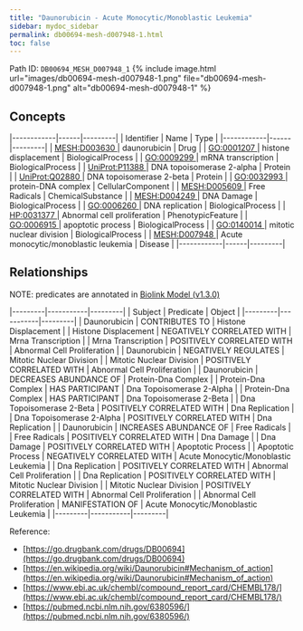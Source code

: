 ```yaml
---
title: "Daunorubicin - Acute Monocytic/Monoblastic Leukemia"
sidebar: mydoc_sidebar
permalink: db00694-mesh-d007948-1.html
toc: false 
---
```



Path ID: `DB00694_MESH_D007948_1`
{% include image.html url="images/db00694-mesh-d007948-1.png" file="db00694-mesh-d007948-1.png" alt="db00694-mesh-d007948-1" %}

## Concepts

|------------|------|---------|
| Identifier | Name | Type    |
|------------|------|---------|
| <a href="https://identifiers.org/MESH:D003630">MESH:D003630 </a> | daunorubicin | Drug |
| <a href="https://identifiers.org/GO:0001207">GO:0001207 </a> | histone displacement | BiologicalProcess |
| <a href="https://identifiers.org/GO:0009299">GO:0009299 </a> | mRNA transcription | BiologicalProcess |
| <a href="https://identifiers.org/UniProt:P11388">UniProt:P11388 </a> | DNA topoisomerase 2-alpha | Protein |
| <a href="https://identifiers.org/UniProt:Q02880">UniProt:Q02880 </a> | DNA topoisomerase 2-beta | Protein |
| <a href="https://identifiers.org/GO:0032993">GO:0032993 </a> | protein-DNA complex | CellularComponent |
| <a href="https://identifiers.org/MESH:D005609">MESH:D005609 </a> | Free Radicals | ChemicalSubstance |
| <a href="https://identifiers.org/MESH:D004249">MESH:D004249 </a> | DNA Damage | BiologicalProcess |
| <a href="https://identifiers.org/GO:0006260">GO:0006260 </a> | DNA replication | BiologicalProcess |
| <a href="https://identifiers.org/HP:0031377">HP:0031377 </a> | Abnormal cell proliferation | PhenotypicFeature |
| <a href="https://identifiers.org/GO:0006915">GO:0006915 </a> | apoptotic process | BiologicalProcess |
| <a href="https://identifiers.org/GO:0140014">GO:0140014 </a> | mitotic nuclear division | BiologicalProcess |
| <a href="https://identifiers.org/MESH:D007948">MESH:D007948 </a> | Acute monocytic/monoblastic leukemia | Disease |
|------------|------|---------|

## Relationships


NOTE: predicates are annotated in <a href="https://github.com/biolink/biolink-model/releases/tag/v1.3.0">Biolink Model (v1.3.0)</a>

|---------|-----------|---------|
| Subject | Predicate | Object  |
|---------|-----------|---------|
| Daunorubicin | CONTRIBUTES TO | Histone Displacement |
| Histone Displacement | NEGATIVELY CORRELATED WITH | Mrna Transcription |
| Mrna Transcription | POSITIVELY CORRELATED WITH | Abnormal Cell Proliferation |
| Daunorubicin | NEGATIVELY REGULATES | Mitotic Nuclear Division |
| Mitotic Nuclear Division | POSITIVELY CORRELATED WITH | Abnormal Cell Proliferation |
| Daunorubicin | DECREASES ABUNDANCE OF | Protein-Dna Complex |
| Protein-Dna Complex | HAS PARTICIPANT | Dna Topoisomerase 2-Alpha |
| Protein-Dna Complex | HAS PARTICIPANT | Dna Topoisomerase 2-Beta |
| Dna Topoisomerase 2-Beta | POSITIVELY CORRELATED WITH | Dna Replication |
| Dna Topoisomerase 2-Alpha | POSITIVELY CORRELATED WITH | Dna Replication |
| Daunorubicin | INCREASES ABUNDANCE OF | Free Radicals |
| Free Radicals | POSITIVELY CORRELATED WITH | Dna Damage |
| Dna Damage | POSITIVELY CORRELATED WITH | Apoptotic Process |
| Apoptotic Process | NEGATIVELY CORRELATED WITH | Acute Monocytic/Monoblastic Leukemia |
| Dna Replication | POSITIVELY CORRELATED WITH | Abnormal Cell Proliferation |
| Dna Replication | POSITIVELY CORRELATED WITH | Mitotic Nuclear Division |
| Mitotic Nuclear Division | POSITIVELY CORRELATED WITH | Abnormal Cell Proliferation |
| Abnormal Cell Proliferation | MANIFESTATION OF | Acute Monocytic/Monoblastic Leukemia |
|---------|-----------|---------|

Reference: 
  - [https://go.drugbank.com/drugs/DB00694](https://go.drugbank.com/drugs/DB00694)
  - [https://en.wikipedia.org/wiki/Daunorubicin#Mechanism_of_action](https://en.wikipedia.org/wiki/Daunorubicin#Mechanism_of_action)
  - [https://www.ebi.ac.uk/chembl/compound_report_card/CHEMBL178/](https://www.ebi.ac.uk/chembl/compound_report_card/CHEMBL178/)
  - [https://pubmed.ncbi.nlm.nih.gov/6380596/](https://pubmed.ncbi.nlm.nih.gov/6380596/)
